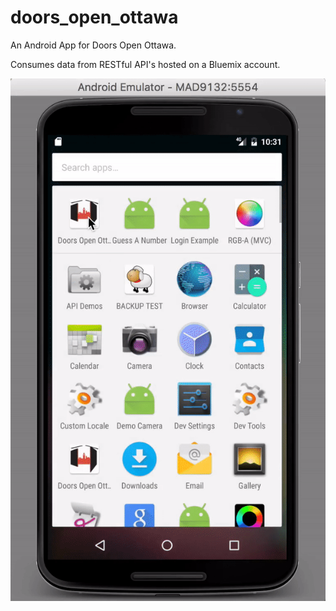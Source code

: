 # doors_open_ottawa
An Android App for Doors Open Ottawa.

Consumes data from RESTful API's hosted on a Bluemix account.

![DoorsOpenOttawa Screenshot](DoorsOpenOttawa.gif)
